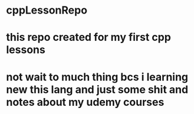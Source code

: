 # cppLessonRepo
# this repo created for my first cpp lessons 
# not wait to much thing bcs i learning new this lang and just some shit and notes about my udemy courses